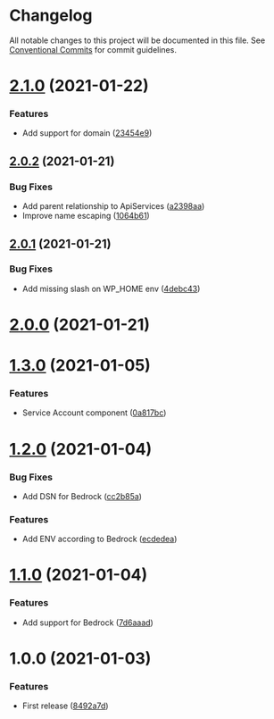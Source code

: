 # Changelog

All notable changes to this project will be documented in this file. See
[Conventional Commits](https://conventionalcommits.org) for commit guidelines.

# [2.1.0](https://github.com/cobraz/pulumi-wordpress/compare/v2.0.2...v2.1.0) (2021-01-22)


### Features

* Add support for domain ([23454e9](https://github.com/cobraz/pulumi-wordpress/commit/23454e94920e16fb240072cdfc065d518d2933fb))

## [2.0.2](https://github.com/cobraz/pulumi-wordpress/compare/v2.0.1...v2.0.2) (2021-01-21)


### Bug Fixes

* Add parent relationship to ApiServices ([a2398aa](https://github.com/cobraz/pulumi-wordpress/commit/a2398aa331a9acf05ee671077a72fc42045fde50))
* Improve name escaping ([1064b61](https://github.com/cobraz/pulumi-wordpress/commit/1064b612d7c0f4a8ae00e52b59c723428994b644))

## [2.0.1](https://github.com/cobraz/pulumi-wordpress/compare/v2.0.0...v2.0.1) (2021-01-21)


### Bug Fixes

* Add missing slash on WP_HOME env ([4debc43](https://github.com/cobraz/pulumi-wordpress/commit/4debc4342245371274722a255dc7ec9a0e928956))

# [2.0.0](https://github.com/cobraz/pulumi-wordpress/compare/v1.3.0...v2.0.0) (2021-01-21)

# [1.3.0](https://github.com/cobraz/pulumi-wordpress/compare/v1.2.0...v1.3.0) (2021-01-05)


### Features

* Service Account component ([0a817bc](https://github.com/cobraz/pulumi-wordpress/commit/0a817bc7c89701dcb533b89a48374e28c6c3e750))

# [1.2.0](https://github.com/cobraz/pulumi-wordpress/compare/v1.1.0...v1.2.0) (2021-01-04)


### Bug Fixes

* Add DSN for Bedrock ([cc2b85a](https://github.com/cobraz/pulumi-wordpress/commit/cc2b85a7cd7bbc67152879041f1fff624560599c))


### Features

* Add ENV according to Bedrock ([ecdedea](https://github.com/cobraz/pulumi-wordpress/commit/ecdedea3f695cda4b494ac4ad106fcbaa365d3c9))

# [1.1.0](https://github.com/cobraz/pulumi-wordpress/compare/v1.0.0...v1.1.0) (2021-01-04)


### Features

* Add support for Bedrock ([7d6aaad](https://github.com/cobraz/pulumi-wordpress/commit/7d6aaad285bc894aac4f1f4edcdc530e220f3f4a))

# 1.0.0 (2021-01-03)


### Features

* First release ([8492a7d](https://github.com/cobraz/pulumi-wordpress/commit/8492a7d5ec583d9000e9e4414121a5a8367bfdb6))
